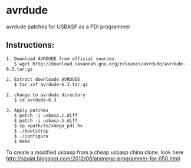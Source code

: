 # avrdude
avrdude patches for USBASP as a PDI programmer

## Instructions:
```
1. Download AVRDUDE from official sources
   $ wget http://download.savannah.gnu.org/releases/avrdude/avrdude-6.3.tar.gz

2. Extract downloade AVRDUDE
   $ tar xvf avrdude-6.3.tar.gz
   
2. change to avrdude directory
   $ cd avrdude-6.3

3. Apply patches
   $ patch -i usbasp.c.diff
   $ patch -i usbasp.h.diff
   $ cp <path/to/xmega_pdi.h> .
   $ ./bootstrap
   $ ./configure
   $ make
```   
To create a modified usbasp from a cheap usbasp china clone, look here http://szulat.blogspot.com/2012/08/atxmega-programmer-for-050.html
